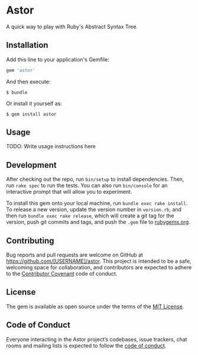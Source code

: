 # Astor

A quick way to play with Ruby's Abstract Syntax Tree.

## Installation

Add this line to your application's Gemfile:

```ruby
gem 'astor'
```

And then execute:

    $ bundle

Or install it yourself as:

    $ gem install astor

## Usage

TODO: Write usage instructions here

## Development

After checking out the repo, run `bin/setup` to install dependencies. Then, run `rake spec` to run the tests. You can also run `bin/console` for an interactive prompt that will allow you to experiment.

To install this gem onto your local machine, run `bundle exec rake install`. To release a new version, update the version number in `version.rb`, and then run `bundle exec rake release`, which will create a git tag for the version, push git commits and tags, and push the `.gem` file to [rubygems.org](https://rubygems.org).

## Contributing

Bug reports and pull requests are welcome on GitHub at https://github.com/[USERNAME]/astor. This project is intended to be a safe, welcoming space for collaboration, and contributors are expected to adhere to the [Contributor Covenant](http://contributor-covenant.org) code of conduct.

## License

The gem is available as open source under the terms of the [MIT License](https://opensource.org/licenses/MIT).

## Code of Conduct

Everyone interacting in the Astor project’s codebases, issue trackers, chat rooms and mailing lists is expected to follow the [code of conduct](https://github.com/[USERNAME]/astor/blob/master/CODE_OF_CONDUCT.md).
